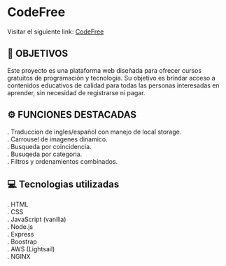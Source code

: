 # **CodeFree**

Visitar el siguiente link: <a href="https://codefree.site/inicio" target="_blank">CodeFree</a>

## **📌 OBJETIVOS**

Este proyecto es una plataforma web diseñada para ofrecer cursos gratuitos de programación y tecnología. Su objetivo es brindar acceso a contenidos educativos de calidad para todas las personas interesadas en aprender, sin necesidad de registrarse ni pagar.

## **⚙️ FUNCIONES DESTACADAS**

. Traduccion de ingles/español con manejo de local storage.<br>
. Carrousel de imagenes dinamico.<br>
. Busqueda por coincidencia.<br>
. Busuqeda por categoria.<br>
. Filtros y ordenamientos combinados.<br>

## **💻 Tecnologias utilizadas**

. HTML<br>
. CSS<br>
. JavaScript (vanilla)<br>
. Node.js<br>
. Express<br>
. Boostrap<br>
. AWS (Lightsail)<br>
. NGINX<br>
